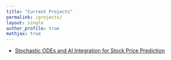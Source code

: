 ```yaml
---
title: "Current Projects"
permalink: /projects/
layout: single
author_profile: true
mathjax: true
---
```



- [Stochastic ODEs and AI Integration for Stock Price Prediction](/projects/ongoing-research-project/)
  
